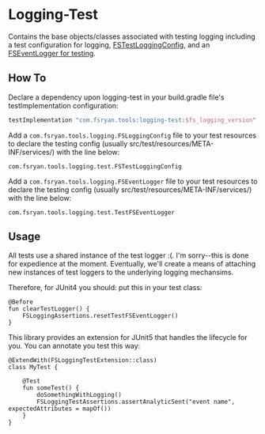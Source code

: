 # Logging-Test

Contains the base objects/classes associated with testing logging including a test configuration for logging, [FSTestLoggingConfig](src/main/java/com/fsryan/tools/logging/test/FSTestLoggingConfig.kt), and an [FSEventLogger for testing](src/main/java/com/fsryan/tools/logging/test/TestFSEventLogger.kt).

## How To
Declare a dependency upon logging-test in your build.gradle file's testImplementation configuration:
```groovy
testImplementation "com.fsryan.tools:logging-test:$fs_logging_version"
```

Add a `com.fsryan.tools.logging.FSLoggingConfig` file to your test resources to declare the testing config (usually src/test/resources/META-INF/services/) with the line below:
```
com.fsryan.tools.logging.test.FSTestLoggingConfig
```

Add a `com.fsryan.tools.logging.FSEventLogger` file to your test resources to declare the testing config (usually src/test/resources/META-INF/services/) with the line below:
```
com.fsryan.tools.logging.test.TestFSEventLogger
```

## Usage
All tests use a shared instance of the test logger :(. I'm sorry--this is done for expedience at the moment. Eventually, we'll create a means of attaching new instances of test loggers to the underlying logging mechansims.

Therefore, for JUnit4 you should: put this in your test class:

```
@Before
fun clearTestLogger() {
    FSLoggingAssertions.resetTestFSEventLogger()
}
```

This library provides an extension for JUnit5 that handles the lifecycle for you. You can annotate you test this way:
```
@ExtendWith(FSLoggingTestExtension::class)
class MyTest {

    @Test
    fun someTest() {
        doSomethingWithLogging()
        FSLoggingTestAssertions.assertAnalyticSent("event name", expectedAttributes = mapOf())
    }
}
```